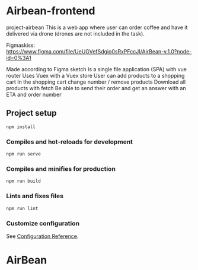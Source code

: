 # Airbean-frontend
project-airbean
This is a web app where user can order coffee and have it delivered via drone (drones are not included in the task).

Figmaskiss: https://www.figma.com/file/UeUGVefSdgio0sRxPFccJI/AirBean-v.1.0?node-id=0%3A1

Made according to Figma sketch Is a single file application (SPA) with vue router Uses Vuex with a Vuex store User can add products to a shopping cart In the shopping cart change number / remove products Download all products with fetch Be able to send their order and get an answer with an ETA and order number

## Project setup
```
npm install
```

### Compiles and hot-reloads for development
```
npm run serve
```

### Compiles and minifies for production
```
npm run build
```

### Lints and fixes files
```
npm run lint
```

### Customize configuration
See [Configuration Reference](https://cli.vuejs.org/config/).
# AirBean
